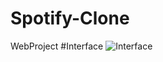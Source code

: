 # Spotify-Clone
WebProject
#Interface
![Interface](https://github.com/user-attachments/assets/71b4e683-1593-4f6d-9f5f-25bb37a75179)
